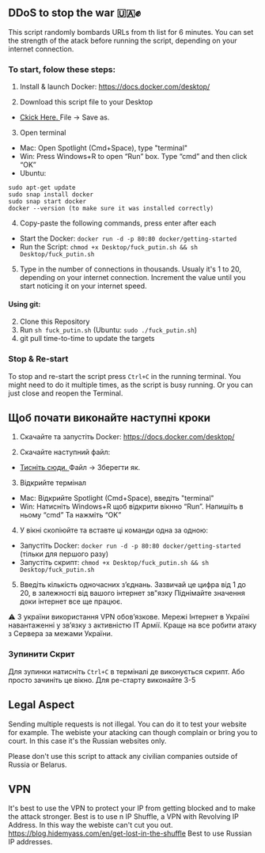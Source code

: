 ## DDoS to stop the war 🇺🇦✊

This script randomly bombards URLs from th list for 6 minutes.
You can set the strength of the atack before running the script, depending on your internet connection.

### To start, folow these steps:

1. Install & launch Docker: https://docs.docker.com/desktop/

2. Download this script file to your Desktop

- <a id="raw-url" href="https://raw.githubusercontent.com/IgorKovr/DDoS-to-stop-the-war/main/fuck_putin.sh">Ckick Here. </a> File -> Save as.

3. Open terminal
- Mac: Open Spotlight (Cmd+Space), type "terminal"
- Win: Press Windows+R to open “Run” box. Type “cmd” and then click “OK”
- Ubuntu: 
```
sudo apt-get update
sudo snap install docker
sudo snap start docker
docker --version (to make sure it was installed correctly)
```

4. Copy-paste the following commands, press enter after each
- Start the Docker: `docker run -d -p 80:80 docker/getting-started`
- Run the Script: `chmod +x Desktop/fuck_putin.sh && sh Desktop/fuck_putin.sh`

5. Type in the number of connections in thousands.
Usualy it's 1 to 20, depending on your internet connection.
Increment the value until you start noticing it on your internet speed.

#### Using git:

2. Clone this Repository
3. Run `sh fuck_putin.sh` (Ubuntu: `sudo ./fuck_putin.sh`)
4. git pull time-to-time to update the targets


### Stop & Re-start
To stop and re-start the script press `Ctrl+C` in the running terminal.
You might need to do it multiple times, as the script is busy running.
Or you can just close and reopen the Terminal.


## Щоб почати виконайте наступні кроки

1. Скачайте та запустіть Docker: https://docs.docker.com/desktop/

2. Скачайте наступний файл: 

- <a id="raw-url" href="https://raw.githubusercontent.com/IgorKovr/DDoS-to-stop-the-war/main/fuck_putin.sh">Тисніть сюди. </a> Файл -> Зберегти як.


3. Відкрийте термінал
- Mac: Відкрийте Spotlight (Cmd+Space), введіть "terminal"
- Win: Натисніть Windows+R щоб відкрити вікнно “Run”. Напишіть в ньому “cmd” Та нажміть “OK”

4. У вікні скопіюйте та вставте ці команди одна за одною:
- Запустіть Docker: `docker run -d -p 80:80 docker/getting-started` (тільки для першого разу)
- Запустіть скрипт: `chmod +x Desktop/fuck_putin.sh && sh Desktop/fuck_putin.sh`

5. Введіть кількість одночасних зʼєднань. 
Зазвичай це цифра від 1 до 20, в залежності від вашого інтернет зв"язку
Піднімайте значення доки інтернет все ще працює.


⚠️ З україни використання VPN обовʼязкове. Мережі Інтернет в Україні навантаженні у звʼязку з активністю IT Армії. Краще на все робити атаку з Сервера за межами України.

### Зупинити Скрит
Для зупинки натисніть `Ctrl+C` в терміналі де виконується скрипт.
Або просто зачиніть це вікно.
Для ре-старту виконайте 3-5

## Legal Aspect

Sending multiple requests is not illegal. You can do it to test your website for example.
The webiste your atacking can though complain or bring you to court. In this case it's the Russian websites only.

Please don't use this script to attack any civilian companies outside of Russia or Belarus.

## VPN

It's best to use the VPN to protect your IP from getting blocked and to make the attack stronger.
Best is to use n IP Shuffle, a VPN with Revolving IP Address. In this way the webiste can't cut you out.
https://blog.hidemyass.com/en/get-lost-in-the-shuffle
Best to use Russian IP addresses.
